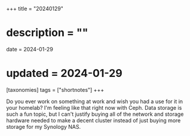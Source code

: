 +++
title = "20240129"
# description = ""
date = 2024-01-29
# updated = 2024-01-29
[taxonomies]
tags = ["shortnotes"]
+++

Do you ever work on something at work and wish you had a use for it in your homelab? 
I'm feeling like that right now with Ceph. 
Data storage is such a fun topic, but I can't justify buying all of the network and storage hardware needed to make a decent cluster instead of just buying more storage for my Synology NAS.


